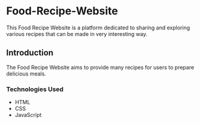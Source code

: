 # Food-Recipe-Website
This Food Recipe Website is a platform dedicated to sharing and exploring various recipes that can be made in very interesting way.

## Introduction
The Food Recipe Website aims to provide many recipes for users to prepare delicious meals.

### Technologies Used
- HTML
- CSS
- JavaScript
